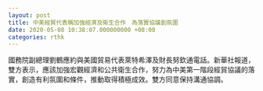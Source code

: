 ```yaml
---
layout: post
title: 中美經貿代表稱加強經濟及衛生合作　為落實協議創氛圍
date: 2020-05-08 10:38:07.000000000 +08:00
categories: rthk
---
```


國務院副總理劉鶴應約與美國貿易代表萊特希澤及財長努欽通電話。新華社報道，雙方表示，應該加強宏觀經濟和公共衛生合作，努力為中美第一階段經貿協議的落實，創造有利氛圍和條件，推動取得積極成效。雙方同意保持溝通協調。
